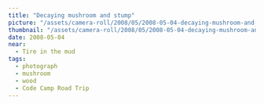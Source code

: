 ```yaml
---
title: "Decaying mushroom and stump"
picture: "/assets/camera-roll/2008/05/2008-05-04-decaying-mushroom-and-stump/CodeCamp38_Mushroom.jpg"
thumbnail: "/assets/camera-roll/2008/05/2008-05-04-decaying-mushroom-and-stump/CodeCamp38_Mushroom-thumbnail.jpg"
date: 2008-05-04
near:
  - Tire in the mud
tags:
  - photograph
  - mushroom
  - wood
  - Code Camp Road Trip
---
```

